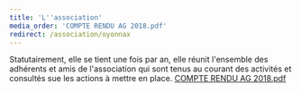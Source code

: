 ```yaml
---
title: 'L''association'
media_order: 'COMPTE RENDU AG 2018.pdf'
redirect: /association/oyonnax
---
```


Statutairement, elle se tient une fois par an, elle réunit l'ensemble des adhérents et amis de l'association qui sont tenus au courant des activités et consultés sue les actions à mettre en place.
[COMPTE RENDU AG 2018.pdf](COMPTE%20RENDU%20AG%202018.pdf)